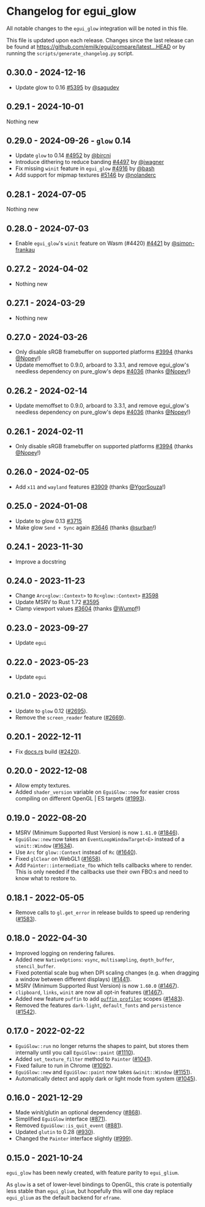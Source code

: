 # Changelog for egui_glow
All notable changes to the `egui_glow` integration will be noted in this file.

This file is updated upon each release.
Changes since the last release can be found at <https://github.com/emilk/egui/compare/latest...HEAD> or by running the `scripts/generate_changelog.py` script.



## 0.30.0 - 2024-12-16
* Update glow to 0.16 [#5395](https://github.com/emilk/egui/pull/5395) by [@sagudev](https://github.com/sagudev)


## 0.29.1 - 2024-10-01
Nothing new


## 0.29.0 - 2024-09-26 - `glow` 0.14
* Update `glow` to 0.14 [#4952](https://github.com/emilk/egui/pull/4952) by [@bircni](https://github.com/bircni)
* Introduce dithering to reduce banding [#4497](https://github.com/emilk/egui/pull/4497) by [@jwagner](https://github.com/jwagner)
* Fix missing `winit` feature in `egui_glow` [#4916](https://github.com/emilk/egui/pull/4916) by [@bash](https://github.com/bash)
* Add support for mipmap textures [#5146](https://github.com/emilk/egui/pull/5146) by [@nolanderc](https://github.com/nolanderc)


## 0.28.1 - 2024-07-05
Nothing new


## 0.28.0 - 2024-07-03
* Enable `egui_glow`'s `winit` feature on Wasm (#4420) [#4421](https://github.com/emilk/egui/pull/4421) by [@simon-frankau](https://github.com/simon-frankau)


## 0.27.2 - 2024-04-02
* Nothing new


## 0.27.1 - 2024-03-29
* Nothing new


## 0.27.0 - 2024-03-26
* Only disable sRGB framebuffer on supported platforms [#3994](https://github.com/emilk/egui/pull/3994) (thanks [@Nopey](https://github.com/Nopey)!)
* Update memoffset to 0.9.0, arboard to 3.3.1, and remove egui_glow's needless dependency on pure_glow's deps  [#4036](https://github.com/emilk/egui/pull/4036) (thanks [@Nopey](https://github.com/Nopey)!)


## 0.26.2 - 2024-02-14
* Update memoffset to 0.9.0, arboard to 3.3.1, and remove egui_glow's needless dependency on pure_glow's deps  [#4036](https://github.com/emilk/egui/pull/4036) (thanks [@Nopey](https://github.com/Nopey)!)


## 0.26.1 - 2024-02-11
* Only disable sRGB framebuffer on supported platforms [#3994](https://github.com/emilk/egui/pull/3994) (thanks [@Nopey](https://github.com/Nopey)!)


## 0.26.0 - 2024-02-05
* Add `x11` and `wayland` features [#3909](https://github.com/emilk/egui/pull/3909) (thanks [@YgorSouza](https://github.com/YgorSouza)!)


## 0.25.0 - 2024-01-08
* Update to glow 0.13 [#3715](https://github.com/emilk/egui/pull/3715)
* Make glow `Send + Sync` again [#3646](https://github.com/emilk/egui/pull/3646) (thanks [@surban](https://github.com/surban)!)


## 0.24.1 - 2023-11-30
* Improve a docstring


## 0.24.0 - 2023-11-23
* Change `Arc<glow::Context>` to `Rc<glow::Context>` [#3598](https://github.com/emilk/egui/pull/3598)
* Update MSRV to Rust 1.72 [#3595](https://github.com/emilk/egui/pull/3595)
* Clamp viewport values [#3604](https://github.com/emilk/egui/pull/3604) (thanks [@Wumpf](https://github.com/Wumpf)!)


## 0.23.0 - 2023-09-27
* Update `egui`


## 0.22.0 - 2023-05-23
* Update `egui`


## 0.21.0 - 2023-02-08
* Update to `glow` 0.12 ([#2695](https://github.com/emilk/egui/pull/2695)).
* Remove the `screen_reader` feature ([#2669](https://github.com/emilk/egui/pull/2669)).


## 0.20.1 - 2022-12-11
* Fix [docs.rs](https://docs.rs/egui_glow) build ([#2420](https://github.com/emilk/egui/pull/2420)).


## 0.20.0 - 2022-12-08
* Allow empty textures.
* Added `shader_version` variable on `EguiGlow::new` for easier cross compiling on different OpenGL | ES targets ([#1993](https://github.com/emilk/egui/pull/1993)).


## 0.19.0 - 2022-08-20
* MSRV (Minimum Supported Rust Version) is now `1.61.0` ([#1846](https://github.com/emilk/egui/pull/1846)).
* `EguiGlow::new` now takes an `EventLoopWindowTarget<E>` instead of a `winit::Window` ([#1634](https://github.com/emilk/egui/pull/1634)).
* Use `Arc` for `glow::Context` instead of `Rc` ([#1640](https://github.com/emilk/egui/pull/1640)).
* Fixed `glClear` on WebGL1 ([#1658](https://github.com/emilk/egui/pull/1658)).
* Add `Painter::intermediate_fbo` which tells callbacks where to render. This is only needed if the callbacks use their own FBO:s and need to know what to restore to.


## 0.18.1 - 2022-05-05
* Remove calls to `gl.get_error` in release builds to speed up rendering ([#1583](https://github.com/emilk/egui/pull/1583)).


## 0.18.0 - 2022-04-30
* Improved logging on rendering failures.
* Added new `NativeOptions`: `vsync`, `multisampling`, `depth_buffer`, `stencil_buffer`.
* Fixed potential scale bug when DPI scaling changes (e.g. when dragging a  window between different displays) ([#1441](https://github.com/emilk/egui/pull/1441)).
* MSRV (Minimum Supported Rust Version) is now `1.60.0` ([#1467](https://github.com/emilk/egui/pull/1467)).
* `clipboard`, `links`, `winit` are now all opt-in features ([#1467](https://github.com/emilk/egui/pull/1467)).
* Added new feature `puffin` to add [`puffin profiler`](https://github.com/EmbarkStudios/puffin) scopes ([#1483](https://github.com/emilk/egui/pull/1483)).
* Removed the features `dark-light`, `default_fonts` and `persistence` ([#1542](https://github.com/emilk/egui/pull/1542)).


## 0.17.0 - 2022-02-22
* `EguiGlow::run` no longer returns the shapes to paint, but stores them internally until you call `EguiGlow::paint` ([#1110](https://github.com/emilk/egui/pull/1110)).
* Added `set_texture_filter` method to `Painter` ([#1041](https://github.com/emilk/egui/pull/1041)).
* Fixed failure to run in Chrome ([#1092](https://github.com/emilk/egui/pull/1092)).
* `EguiGlow::new` and `EguiGlow::paint` now takes `&winit::Window` ([#1151](https://github.com/emilk/egui/pull/1151)).
* Automatically detect and apply dark or light mode from system ([#1045](https://github.com/emilk/egui/pull/1045)).


## 0.16.0 - 2021-12-29
* Made winit/glutin an optional dependency ([#868](https://github.com/emilk/egui/pull/868)).
* Simplified `EguiGlow` interface ([#871](https://github.com/emilk/egui/pull/871)).
* Removed `EguiGlow::is_quit_event` ([#881](https://github.com/emilk/egui/pull/881)).
* Updated `glutin` to 0.28 ([#930](https://github.com/emilk/egui/pull/930)).
* Changed the `Painter` interface slightly ([#999](https://github.com/emilk/egui/pull/999)).


## 0.15.0 - 2021-10-24
`egui_glow` has been newly created, with feature parity to `egui_glium`.

As `glow` is a set of lower-level bindings to OpenGL, this crate is potentially less stable than `egui_glium`,
but hopefully this will one day replace `egui_glium` as the default backend for `eframe`.
